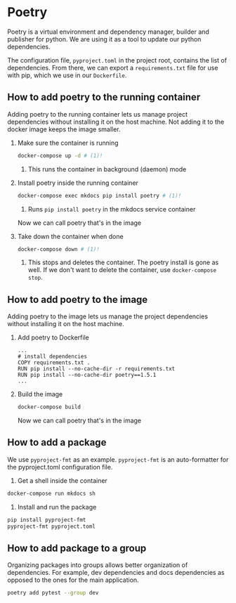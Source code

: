 # Poetry

Poetry is a virtual environment and dependency manager, builder and publisher for python. We are using it as a tool to update our python dependencies.

The configuration file, `pyproject.toml` in the project root, contains the list of dependencies. From there, we can export a `requirements.txt` file for use with pip, which we use in our `Dockerfile`.

## How to add poetry to the running container

Adding poetry to the running container lets us manage project dependencies without installing it on the host machine. Not adding it to the docker image keeps the image smaller.

1. Make sure the container is running

    ``` bash
    docker-compose up -d # (1)!
    ```

    1. This runs the container in background (daemon) mode

1. Install poetry inside the running container

    ``` bash
    docker-compose exec mkdocs pip install poetry # (1)!
    ```

    1. Runs `pip install poetry` in the mkdocs service container

    Now we can call poetry that's in the image

1. Take down the container when done

    ``` bash
    docker-compose down # (1)!
    ```

    1. This stops and deletes the container. The poetry install is gone as well. If we don't want to delete the container, use `docker-compose stop`.

## How to add poetry to the image

Adding poetry to the image lets us manage the project dependencies without installing it on the host machine.

1. Add poetry to Dockerfile

    ```docker title="Dockerfile" hl_lines="5"
    ...
    # install dependencies
    COPY requirements.txt .
    RUN pip install --no-cache-dir -r requirements.txt
    RUN pip install --no-cache-dir poetry==1.5.1
    ...
    ```

1. Build the image

    ``` bash
    docker-compose build
    ```

    Now we can call poetry that's in the image

## How to add a package

We use `pyproject-fmt` as an example. `pyproject-fmt` is an auto-formatter for the pyproject.toml configuration file.

1. Get a shell inside the container

``` bash
docker-compose run mkdocs sh
```

1. Install and run the package

``` bash
pip install pyproject-fmt
pyproject-fmt pyproject.toml
```

## How to add package to a group

Organizing packages into groups allows better organization of dependencies. For example, dev dependencies and docs dependencies as opposed to the ones for the main application.

``` bash
poetry add pytest --group dev
```

